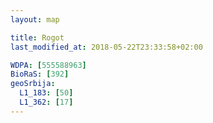 ```yaml
---
layout: map

title: Rogot
last_modified_at: 2018-05-22T23:33:58+02:00

WDPA: [555588963]
BioRaS: [392]
geoSrbija:
  L1_183: [50]
  L1_362: [17]
---
```

